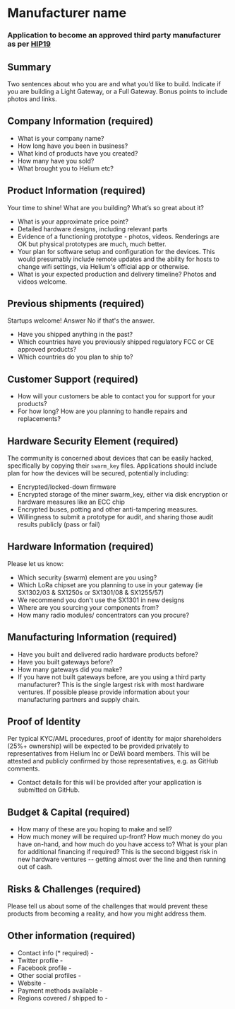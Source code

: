 # Manufacturer name
### Application to become an approved third party manufacturer as per [HIP19](https://github.com/helium/HIP/blob/master/0019-third-party-manufacturers.md)

## Summary

Two sentences about who you are and what you’d like to build. Indicate if you are building a Light Gateway, or a Full Gateway. Bonus points to include photos and links.

## Company Information (required)

* What is your company name?
* How long have you been in business?
* What kind of products have you created?
* How many have you sold?
* What brought you to Helium etc?

## Product Information (required)

Your time to shine! What are you building? What’s so great about it?
* What is your approximate price point?
* Detailed hardware designs, including relevant parts
* Evidence of a functioning prototype - photos, videos. Renderings are OK but physical prototypes are much, much better.
* Your plan for software setup and configuration for the devices. This would presumably include remote updates and the ability for hosts to change wifi settings, via Helium's official app or otherwise.
* What is your expected production and delivery timeline?
Photos and videos welcome.

## Previous shipments (required)

Startups welcome! Answer No if that's the answer.
* Have you shipped anything in the past?
* Which countries have you previously shipped regulatory FCC or CE approved products?
* Which countries do you plan to ship to?

## Customer Support (required)

* How will your customers be able to contact you for support for your products?
* For how long? How are you planning to handle repairs and replacements?

## Hardware Security Element (required)

The community is concerned about devices that can be easily hacked, specifically by copying their `swarm_key` files. Applications should include plan for how the devices will be secured, potentially including:

* Encrypted/locked-down firmware
* Encrypted storage of the miner swarm_key, either via disk encryption or hardware measures like an ECC chip
* Encrypted buses, potting and other anti-tampering measures.
* Willingness to submit a prototype for audit, and sharing those audit results publicly (pass or fail)

## Hardware Information (required)

Please let us know:
* Which security (swarm) element are you using?
* Which LoRa chipset are you planning to use in your gateway (ie SX1302/03 & SX1250s or SX1301/08 & SX1255/57)
* We recommend you don't use the SX1301 in new designs
* Where are you sourcing your components from?
* How many radio modules/ concentrators can you procure?

## Manufacturing Information (required)

* Have you built and delivered radio hardware products before?
* Have you built gateways before?
* How many gateways did you make?
* If you have not built gateways before, are you using a third party manufacturer?
This is the single largest risk with most hardware ventures. If possible please provide information about your manufacturing partners and supply chain.

## Proof of Identity

Per typical KYC/AML procedures, proof of identity for major shareholders (25%+ ownership) will be expected to be provided privately to representatives from Helium Inc or DeWi board members. This will be attested and publicly confirmed by those representatives, e.g. as GitHub comments.
* Contact details for this will be provided after your application is submitted on GitHub.

## Budget & Capital (required)

* How many of these are you hoping to make and sell?
* How much money will be required up-front? How much money do you have on-hand, and how much do you have access to? What is your plan for additional financing if required? This is the second biggest risk in new hardware ventures -- getting almost over the line and then running out of cash.

## Risks & Challenges (required)

Please tell us about some of the challenges that would prevent these products from becoming a reality, and how you might address them.

## Other information (required)

* Contact info (* required) -
* Twitter profile -
* Facebook profile -
* Other social profiles -
* Website -
* Payment methods available -
* Regions covered / shipped to -
